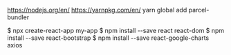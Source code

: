 https://nodejs.org/en/
https://yarnpkg.com/en/
yarn global add parcel-bundler

$ npx create-react-app my-app
$ npm install --save react react-dom
$ npm install --save react-bootstrap
$ npm install --save react-google-charts
axios

